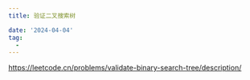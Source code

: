 ```yaml
---
title: 验证二叉搜索树

date: '2024-04-04'
tag:
  - 
---
```

<https://leetcode.cn/problems/validate-binary-search-tree/description/>
